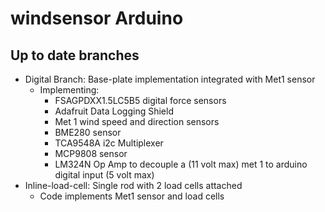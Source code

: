 # windsensor Arduino 

## Up to date branches
* Digital Branch: Base-plate implementation integrated with Met1 sensor
   * Implementing: 
      * FSAGPDXX1.5LC5B5 digital force sensors
      * Adafruit Data Logging Shield
      * Met 1 wind speed and direction sensors
     * BME280 sensor
     * TCA9548A i2c Multiplexer
     * MCP9808 sensor
     * LM324N Op Amp to decouple a (11 volt max) met 1 to arduino digital input (5 volt max)
* Inline-load-cell: Single rod with 2 load cells attached
   * Code implements Met1 sensor and load cells

